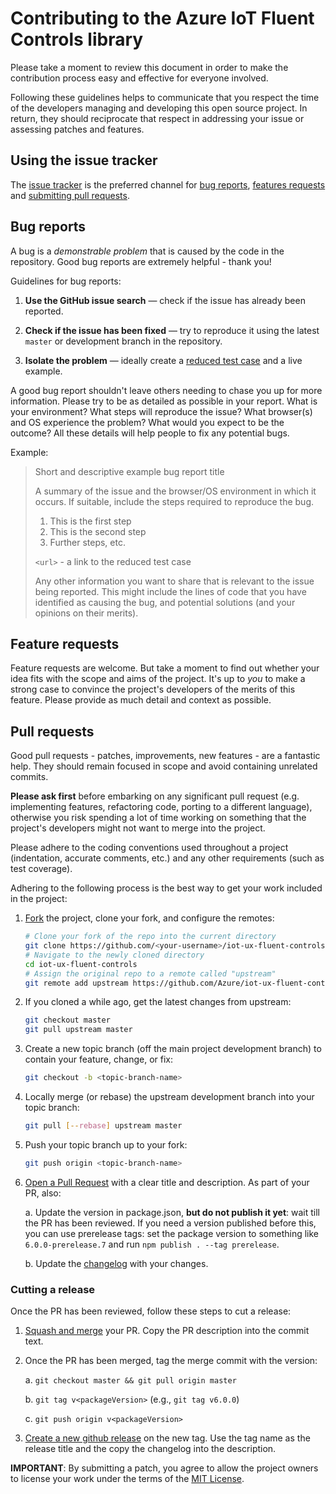 # Contributing to the Azure IoT Fluent Controls library

Please take a moment to review this document in order to make the contribution
process easy and effective for everyone involved.

Following these guidelines helps to communicate that you respect the time of
the developers managing and developing this open source project. In return,
they should reciprocate that respect in addressing your issue or assessing
patches and features.


## Using the issue tracker

The [issue tracker](https://github.com/Azure/iot-ux-fluent-controls/issues) is
the preferred channel for [bug reports](#bugs), [features requests](#features)
and [submitting pull requests](#pull-requests).

<a name="bugs"></a>
## Bug reports

A bug is a _demonstrable problem_ that is caused by the code in the repository.
Good bug reports are extremely helpful - thank you!

Guidelines for bug reports:

1. **Use the GitHub issue search** &mdash; check if the issue has already been
   reported.

2. **Check if the issue has been fixed** &mdash; try to reproduce it using the
   latest `master` or development branch in the repository.

3. **Isolate the problem** &mdash; ideally create a [reduced test
   case](https://css-tricks.com/reduced-test-cases/) and a live example.

A good bug report shouldn't leave others needing to chase you up for more
information. Please try to be as detailed as possible in your report. What is
your environment? What steps will reproduce the issue? What browser(s) and OS
experience the problem? What would you expect to be the outcome? All these
details will help people to fix any potential bugs.

Example:

> Short and descriptive example bug report title
>
> A summary of the issue and the browser/OS environment in which it occurs. If
> suitable, include the steps required to reproduce the bug.
>
> 1. This is the first step
> 2. This is the second step
> 3. Further steps, etc.
>
> `<url>` - a link to the reduced test case
>
> Any other information you want to share that is relevant to the issue being
> reported. This might include the lines of code that you have identified as
> causing the bug, and potential solutions (and your opinions on their
> merits).


<a name="features"></a>
## Feature requests

Feature requests are welcome. But take a moment to find out whether your idea
fits with the scope and aims of the project. It's up to *you* to make a strong
case to convince the project's developers of the merits of this feature. Please
provide as much detail and context as possible.


<a name="pull-requests"></a>
## Pull requests

Good pull requests - patches, improvements, new features - are a fantastic
help. They should remain focused in scope and avoid containing unrelated
commits.

**Please ask first** before embarking on any significant pull request (e.g.
implementing features, refactoring code, porting to a different language),
otherwise you risk spending a lot of time working on something that the
project's developers might not want to merge into the project.

Please adhere to the coding conventions used throughout a project (indentation,
accurate comments, etc.) and any other requirements (such as test coverage).

Adhering to the following process is the best way to get your work
included in the project:

1. [Fork](https://help.github.com/articles/fork-a-repo/) the project, clone your
   fork, and configure the remotes:

   ```bash
   # Clone your fork of the repo into the current directory
   git clone https://github.com/<your-username>/iot-ux-fluent-controls.git
   # Navigate to the newly cloned directory
   cd iot-ux-fluent-controls
   # Assign the original repo to a remote called "upstream"
   git remote add upstream https://github.com/Azure/iot-ux-fluent-controls.git
   ```

2. If you cloned a while ago, get the latest changes from upstream:

   ```bash
   git checkout master
   git pull upstream master
   ```

3. Create a new topic branch (off the main project development branch) to
   contain your feature, change, or fix:

   ```bash
   git checkout -b <topic-branch-name>
   ```

4. Locally merge (or rebase) the upstream development branch into your topic branch:

   ```bash
   git pull [--rebase] upstream master
   ```

5. Push your topic branch up to your fork:

   ```bash
   git push origin <topic-branch-name>
   ```

6. [Open a Pull Request](https://help.github.com/articles/using-pull-requests/)
    with a clear title and description. As part of your PR, also:

    a. Update the version in package.json, **but do not publish it yet**: wait till the PR has been reviewed. If you need a version published before this, you can use prerelease tags: set the package version to something like `6.0.0-prerelease.7` and run `npm publish . --tag prerelease`.


    b. Update the [changelog](CHANGELOG.md) with your changes.

### Cutting a release

Once the PR has been reviewed, follow these steps to cut a release:

1. [Squash and merge](https://help.github.com/articles/about-pull-request-merges/#squash-and-merge-your-pull-request-commits) your PR. Copy the PR description into the commit text.

2. Once the PR has been merged, tag the merge commit with the version:

    a. `git checkout master && git pull origin master`

    b. `git tag v<packageVersion>` (e.g., `git tag v6.0.0`)
    
    c. `git push origin v<packageVersion>`

3. [Create a new github release](https://github.com/Azure/iot-ux-fluent-controls/releases/new) on the new tag. Use the tag name as the release title and the copy the changelog into the description.


**IMPORTANT**: By submitting a patch, you agree to allow the project
owners to license your work under the terms of the [MIT License](LICENSE.txt).

